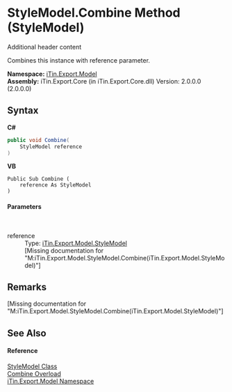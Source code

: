 # StyleModel.Combine Method (StyleModel)
Additional header content 

Combines this instance with reference parameter.

**Namespace:**&nbsp;<a href="N_iTin_Export_Model">iTin.Export.Model</a><br />**Assembly:**&nbsp;iTin.Export.Core (in iTin.Export.Core.dll) Version: 2.0.0.0 (2.0.0.0)

## Syntax

**C#**<br />
``` C#
public void Combine(
	StyleModel reference
)
```

**VB**<br />
``` VB
Public Sub Combine ( 
	reference As StyleModel
)
```


#### Parameters
&nbsp;<dl><dt>reference</dt><dd>Type: <a href="T_iTin_Export_Model_StyleModel">iTin.Export.Model.StyleModel</a><br />\[Missing <param name="reference"/> documentation for "M:iTin.Export.Model.StyleModel.Combine(iTin.Export.Model.StyleModel)"\]</dd></dl>

## Remarks
\[Missing <remarks> documentation for "M:iTin.Export.Model.StyleModel.Combine(iTin.Export.Model.StyleModel)"\]

## See Also


#### Reference
<a href="T_iTin_Export_Model_StyleModel">StyleModel Class</a><br /><a href="Overload_iTin_Export_Model_StyleModel_Combine">Combine Overload</a><br /><a href="N_iTin_Export_Model">iTin.Export.Model Namespace</a><br />